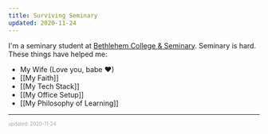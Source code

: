 ```yaml
---
title: Surviving Seminary
updated: 2020-11-24
---
```


I'm a seminary student at <a href="https://bcsmn.edu/" target="_blank">Bethlehem College & Seminary</a>. Seminary is hard. These things have helped me:

- My Wife (Love you, babe ❤)
- [[My Faith]]
- [[My Tech Stack]]
- [[My Office Setup]]
- [[My Philosophy of Learning]]

---

<sup><sub><font color="#a6a6a6">updated: 2020-11-24</font></sub></sup>

[//begin]: # "Autogenerated link references for markdown compatibility"
[my-faith]: my-faith "My Faith"
[my-tech-stack]: my-tech-stack "My Tech Stack"
[my-office-setup]: my-office-setup "My Office Setup"
[my-philosophy-of-learning]: my-philosophy-of-learning "My Philosophy of Learning"
[//end]: # "Autogenerated link references"
